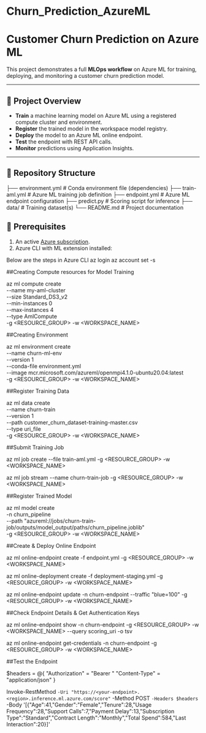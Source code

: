 # Churn_Prediction_AzureML
# Customer Churn Prediction on Azure ML

This project demonstrates a full **MLOps workflow** on Azure ML for training, deploying, and monitoring a customer churn prediction model.

---

## 🚀 Project Overview
- **Train** a machine learning model on Azure ML using a registered compute cluster and environment.  
- **Register** the trained model in the workspace model registry.  
- **Deploy** the model to an Azure ML online endpoint.  
- **Test** the endpoint with REST API calls.  
- **Monitor** predictions using Application Insights.  

---

## 📂 Repository Structure
├── environment.yml # Conda environment file (dependencies)
├── train-aml.yml # Azure ML training job definition
├── endpoint.yml # Azure ML endpoint configuration
├── predict.py # Scoring script for inference
├── data/ # Training dataset(s)
└── README.md # Project documentation

## 🔑 Prerequisites
1. An active [Azure subscription](https://azure.microsoft.com/free/).  
2. Azure CLI with ML extension installed:

Below are the steps in Azure CLI
az login
az account set -s <your-subscription-id>

##Creating Compute resources for Model Training

az ml compute create \
  --name my-aml-cluster \
  --size Standard_DS3_v2 \
  --min-instances 0 \
  --max-instances 4 \
  --type AmlCompute \
  -g <RESOURCE_GROUP> -w <WORKSPACE_NAME>
  
##Creating Environment  

az ml environment create \
  --name churn-ml-env \
  --version 1 \
  --conda-file environment.yml \
  --image mcr.microsoft.com/azureml/openmpi4.1.0-ubuntu20.04:latest \
  -g <RESOURCE_GROUP> -w <WORKSPACE_NAME>

##Register Training Data

  az ml data create \
  --name churn-train \
  --version 1 \
  --path customer_churn_dataset-training-master.csv \
  --type uri_file \
  -g <RESOURCE_GROUP> -w <WORKSPACE_NAME>

##Submit Training Job

az ml job create --file train-aml.yml -g <RESOURCE_GROUP> -w <WORKSPACE_NAME>

az ml job stream --name churn-train-job -g <RESOURCE_GROUP> -w <WORKSPACE_NAME>

##Register Trained Model

az ml model create \
  -n churn_pipeline \
  --path "azureml://jobs/churn-train-job/outputs/model_output/paths/churn_pipeline.joblib" \
  -g <RESOURCE_GROUP> -w <WORKSPACE_NAME>

##Create & Deploy Online Endpoint

az ml online-endpoint create -f endpoint.yml -g <RESOURCE_GROUP> -w <WORKSPACE_NAME>

az ml online-deployment create -f deployment-staging.yml -g <RESOURCE_GROUP> -w <WORKSPACE_NAME>

az ml online-endpoint update -n churn-endpoint --traffic "blue=100" -g <RESOURCE_GROUP> -w <WORKSPACE_NAME>


##Check Endpoint Details & Get Authentication Keys

az ml online-endpoint show -n churn-endpoint -g <RESOURCE_GROUP> -w <WORKSPACE_NAME> --query scoring_uri -o tsv

az ml online-endpoint get-credentials -n churn-endpoint -g <RESOURCE_GROUP> -w <WORKSPACE_NAME>

##Test the Endpoint

$headers = @{
  "Authorization" = "Bearer <your-primary-or-secondary-key>"
  "Content-Type"  = "application/json"
}

Invoke-RestMethod `
  -Uri "https://<your-endpoint>.<region>.inference.ml.azure.com/score" `
  -Method POST `
  -Headers $headers `
  -Body '[{"Age":41,"Gender":"Female","Tenure":28,"Usage Frequency":28,"Support Calls":7,"Payment Delay":13,"Subscription Type":"Standard","Contract Length":"Monthly","Total Spend":584,"Last Interaction":20}]'








